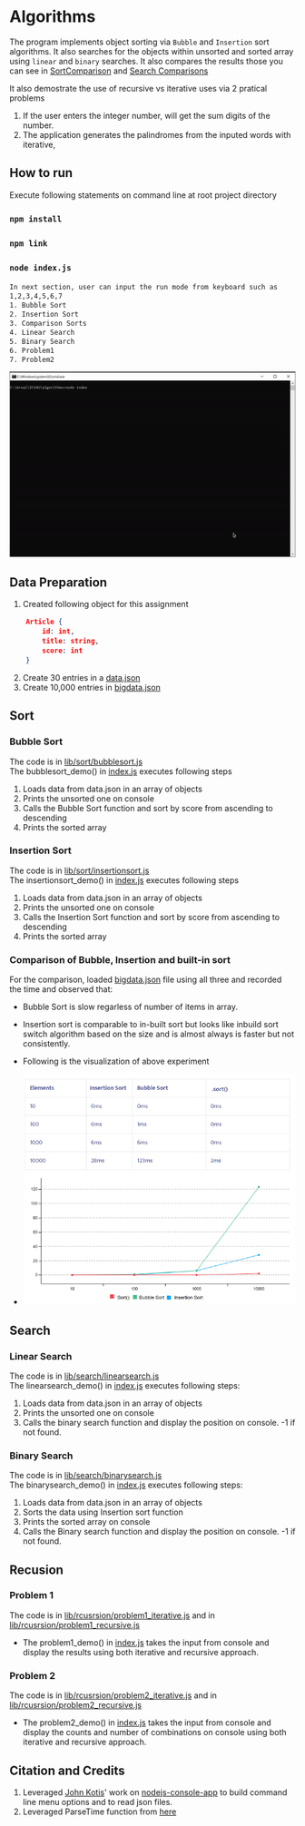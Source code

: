 # Algorithms

The program implements object sorting via `Bubble` and `Insertion` sort algorithms. It  also searches for the objects within unsorted and sorted array using `linear` and `binary` searches. It also compares the results those you can see in [SortComparison](data/sortcomparison.png) and [Search Comparisons](data/searchcomparison.png)  

It also demostrate the use of recursive vs iterative uses via 2 pratical problems
1. If the user enters the integer number, will get the sum digits of the number.
2. The application generates the palindromes from the inputed words with iterative, 

## How to run

Execute following statements on command line at root project directory  

### `npm install`
### `npm link`
### `node index.js`  
	In next section, user can input the run mode from keyboard such as 1,2,3,4,5,6,7  
	1. Bubble Sort   
	2. Insertion Sort   
	3. Comparison Sorts  
	4. Linear Search  
	5. Binary Search  
	6. Problem1  
	7. Problem2  

![Demo](data/demo.gif)  

## Data Preparation 
1.	Created following object for this assignment  
``` json 
    Article { 
        id: int, 
        title: string, 
        score: int
    }
```
2.	Create 30 entries in a [data.json](data.json) 
3.	Create 10,000 entries in [bigdata.json](bigdata.json) 

##	Sort 

### Bubble Sort
The code is in [lib/sort/bubblesort.js](lib/sort/bubblesort.js)  
The bubblesort_demo() in [index.js](index.js) executes following steps

1.	Loads data from data.json  in an array of objects
2.  Prints the unsorted one on console
3.	Calls the Bubble Sort function and sort by score from ascending to descending
4.	Prints the sorted array

### Insertion Sort
The code is in [lib/sort/insertionsort.js](lib/sort/insertionsort.js)  
The insertionsort_demo() in [index.js](index.js) executes following steps

1.	Loads data from data.json  in an array of objects
2.  Prints the unsorted one on console
3.	Calls the Insertion Sort function and sort by score from ascending to descending
4.	Prints the sorted array

### Comparison of Bubble, Insertion and built-in sort

For the comparison, loaded [bigdata.json](bigdata.json) file using all three and recorded the time and observed that:
- Bubble Sort is slow regarless of number of items in array.
- Insertion sort is comparable to in-built sort but looks like inbuild sort switch algorithm based on the size and is almost always is faster but not consistently.  

- Following is the visualization of above experiment   
- ![comparison](data/sortcomparison.png)

## Search

### Linear Search
The code is in [lib/search/linearsearch.js](lib/search/linearsearch.js)  
The linearsearch_demo() in [index.js](index.js) executes following steps:  

1.	Loads data from data.json in an array of objects
2.	Prints the unsorted one on console
3.	Calls the binary search function and display the position on console. -1 if not found.

### Binary Search
The code is in [lib/search/binarysearch.js](lib/search/binarysearch.js)  
The binarysearch_demo() in [index.js](index.js) executes following steps:  

1.	Loads data from data.json in an array of objects
2.  Sorts the data using Insertion sort function
3.	Prints the sorted array on console
4.	Calls the Binary search function and display the position on console. -1 if not found.

## Recusion

### Problem 1
The code is in [lib/rcusrsion/problem1_iterative.js](lib/rcusrsion/problem1_iterative.js) and in [lib/rcusrsion/problem1_recursive.js](lib/rcusrsion/problem1_recursive.js)

- The problem1_demo() in [index.js](index.js) takes the input from console and display the results using both iterative and recursive approach.
 
### Problem 2
The code is in [lib/rcusrsion/problem2_iterative.js](lib/rcusrsion/problem1_iterative.js) and in [lib/rcusrsion/problem2_recursive.js](lib/rcusrsion/problem1_recursive.js)

- The problem2_demo() in [index.js](index.js) takes the input from console and display the counts and number of combinations on console using both iterative and recursive approach.  
 
 
## Citation and Credits

1. Leveraged [John Kotis](https://github.com/johnkottis)' work on [nodejs-console-app](https://github.com/johnkottis/nodejs-console-app) to build command line menu options and to read json files.
2. Leveraged ParseTime function from [here](https://npmdoc.github.io/node-npmdoc-tcp-ping/build/apidoc.html)
